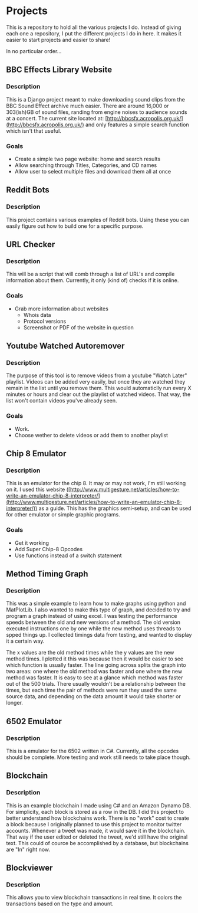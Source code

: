 # Projects

This is a repository to hold all the various projects I do.  Instead of giving each one a repository, I put the different projects I do in here.  It makes it easier to start projects and easier to share!

In no particular order...

## BBC Effects Library Website
### Description
This is a Django project meant to make downloading sound clips from the BBC Sound Effect archive much easier.  There are around 16,000 or 303(ish)GB of sound files, randing from engine noises to audience sounds at a concert.  The current site located at: [http://bbcsfx.acropolis.org.uk/](http://bbcsfx.acropolis.org.uk/) and only features a simple search function which isn't that useful.
### Goals
* Create a simple two page website: home and search results
* Allow searching through Titles, Categories, and CD names
* Allow user to select multiple files and download them all at once

## Reddit Bots
### Description
This project contains various examples of Reddit bots.  Using these you can easily figure out how to build one for a specific purpose.

## URL Checker
### Description
This will be a script that will comb through a list of URL's and compile information about them.  Currently, it only (kind of) checks if it is online.
### Goals
* Grab more information about websites
  * Whois data
  * Protocol versions
  * Screenshot or PDF of the website in question

## Youtube Watched Autoremover
### Description
The purpose of this tool is to remove videos from a youtube "Watch Later" playlist.  Videos can be added very easily, but once they are watched they remain in the list until you remove them.  This would automaticlly run every X minutes or hours and clear out the playlist of watched videos.  That way, the list won't contain videos you've already seen.
### Goals
* Work.
* Choose wether to delete videos or add them to another playlist

## Chip 8 Emulator
### Description
This is an emulator for the chip 8.  It may or may not work, I'm still working on it.  I used this website ([http://www.multigesture.net/articles/how-to-write-an-emulator-chip-8-interpreter/](http://www.multigesture.net/articles/how-to-write-an-emulator-chip-8-interpreter/)) as a guide.  This has the graphics semi-setup, and can be used for other emulator or simple graphic programs.
### Goals
 * Get it working
 * Add Super Chip-8 Opcodes
 * Use functions instead of a switch statement

## Method Timing Graph
### Description
This was a simple example to learn how to make graphs using python and MatPlotLib.  I also wanted to make this type of graph, and decided to try and program a graph instead of using excel.  I was testing the performance speeds between the old and new versions of a method.  The old version executed instructions one by one while the new method uses threads to spped things up.  I collected timings data from testing, and wanted to display it a certain way.

The x values are the old method times while the y values are the new method times.  I plotted it this was because then it would be easier to see which function is usually faster.  The line going across splits the graph into two areas: one where the old method was faster and one where the new method was faster.  It is easy to see at a glance which method was faster out of the 500 trials.  There usually wouldn't be a relationship between the times, but each time the pair of methods were run they used the same source data, and depending on the data amount it would take shorter or longer.

## 6502 Emulator
### Description
This is a emulator for the 6502 written in C#.  Currently, all the opcodes should be complete. More testing and work still needs to take place though.

## Blockchain
### Description
This is an example blockchain I made using C# and an Amazon Dynamo DB.  For simplicity, each block is stored as a row in the DB.  I did this project to better understand how blockchains work.  There is no "work" cost to create a block because I originally planned to use this project to monitor twitter accounts.  Whenever a tweet was made, it would save it in the blockchain.  That way if the user edited or deleted the tweet, we'd still have the original text.  This could of cource be accomplished by a database, but blockchains are "In" right now.

## Blockviewer
### Description
This allows you to view blockchain transactions in real time.  It colors the transactions based on the type and amount.